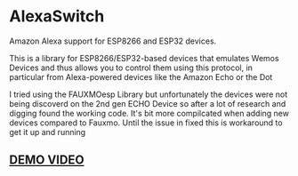 # AlexaSwitch

Amazon Alexa support for ESP8266 and ESP32 devices.

This is a library for ESP8266/ESP32-based devices that emulates Wemos Devices and thus allows you to control them using this protocol, in particular from Alexa-powered devices like the Amazon Echo or the Dot

I tried using the FAUXMOesp Library but unfortunately the devices were not being discoverd on the 2nd gen ECHO Device so after a lot of research and digging found the working code. It's bit more compilcated when adding new devices compared to Fauxmo. Until the issue in fixed this is workaround to get it up and running


## [DEMO VIDEO](https://youtu.be/eUyA29Cu6og)
